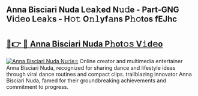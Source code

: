 ## Anna Bisciari Nuda L𝚎a𝚔ed N𝚞𝚍e - Part-GNG Vi𝚍𝚎o L𝚎a𝚔s - H𝚘𝚝 O𝚗𝚕yf𝚊ns P𝚑𝚘tos fEJhc

# <h2><a href="http://kfbddnd.oniu.top/?m=Anna+Bisciari+Nuda">🔗👉 🔴 Anna Bisciari Nuda P𝚑ot𝚘𝚜 V𝚒d𝚎o</a></h2>

[![Anna Bisciari Nuda Nu𝚍e𝚜](https://i.imgur.com/0qMVB7G.gif)](http://kfbddnd.oniu.top/?m=Anna+Bisciari+Nuda)
Online creator and multimedia entertainer Anna Bisciari Nuda, recognized for sharing dance and lifestyle ideas through viral dance routines and compact clips. trailblazing innovator Anna Bisciari Nuda, famed for their groundbreaking achievements and commitment to progress.  
